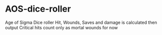# AOS-dice-roller

Age of Sigma Dice roller
Hit, Wounds, Saves and damage is calculated then output
Critical hits count only as mortal wounds for now
